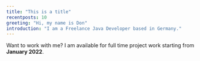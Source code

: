 ```yaml
---
title: "This is a title"
recentposts: 10
greeting: "Hi, my name is Don"
introduction: "I am a Freelance Java Developer based in Germany."
---
```

Want to work with me? I am available for full time project work starting from __January 2022__.